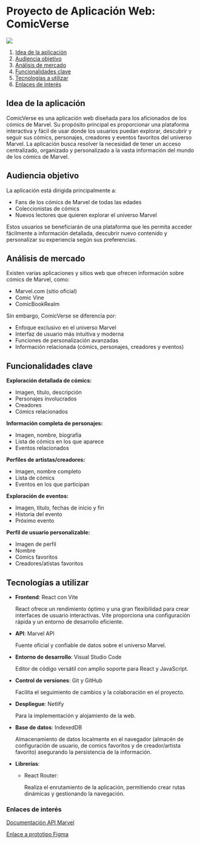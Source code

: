 # Proyecto de Aplicación Web: ComicVerse

![](./img/panoramica.jpeg)


1. [Idea de la aplicación](#idea-de-la-aplicación)
2. [Audiencia objetivo](#audiencia-objetivo)
3. [Análisis de mercado](#análisis-de-mercado)
4. [Funcionalidades clave](#funcionalidades-clave)
5. [Tecnologías a utilizar](#tecnologías-a-utilizar)
6. [Enlaces de interés](#enlaces-de-interés)


## Idea de la aplicación

ComicVerse es una aplicación web diseñada para los aficionados de los cómics de Marvel. Su propósito principal es proporcionar una plataforma interactiva y fácil de usar donde los usuarios puedan explorar, descubrir y seguir sus cómics, personajes, creadores y eventos favoritos del universo Marvel. La aplicación busca resolver la necesidad de tener un acceso centralizado, organizado y personalizado a la vasta información del mundo de los cómics de Marvel.

## Audiencia objetivo

La aplicación está dirigida principalmente a:

- Fans de los cómics de Marvel de todas las edades
- Coleccionistas de cómics
- Nuevos lectores que quieren explorar el universo Marvel


Estos usuarios se beneficiarán de una plataforma que les permita acceder fácilmente a información detallada, descubrir nuevo contenido y personalizar su experiencia según sus preferencias.

## Análisis de mercado

Existen varias aplicaciones y sitios web que ofrecen información sobre cómics de Marvel, como:

- Marvel.com (sitio oficial)
- Comic Vine
- ComicBookRealm

Sin embargo, ComicVerse se diferencia por:
- Enfoque exclusivo en el universo Marvel
- Interfaz de usuario más intuitiva y moderna
- Funciones de personalización avanzadas
- Información relacionada (cómics, personajes, creadores y eventos)

## Funcionalidades clave

 **Exploración detallada de cómics:**
   - Imagen, título, descripción
   - Personajes involucrados
   - Creadores
   - Cómics relacionados

**Información completa de personajes:**
   - Imagen, nombre, biografía
   - Lista de cómics en los que aparece
   - Eventos relacionados

**Perfiles de artistas/creadores:**
   - Imagen, nombre completo
   - Lista de cómics
   - Eventos en los que participan

**Exploración de eventos:**
   - Imagen, título, fechas de inicio y fin
   - Historia del evento
   - Próximo evento

**Perfil de usuario personalizable:**
   - Imagen de perfil
   - Nombre
   - Cómics favoritos
   - Creadores/atistas favoritos


## Tecnologías a utilizar

- **Frontend**: React con Vite

  React ofrece un rendimiento óptimo y una gran flexibilidad para crear interfaces de usuario interactivas. Vite proporciona una configuración rápida y un entorno de desarrollo eficiente.

- **API**: Marvel API

    Fuente oficial y confiable de datos sobre el universo Marvel.

- **Entorno de desarrollo**: Visual Studio Code
  
  Editor de código versátil con amplio soporte para React y JavaScript.

- **Control de versiones**: Git y GitHub
  
  Facilita el seguimiento de cambios y la colaboración en el proyecto.

- **Despliegue**: Netlify

    Para la implementación y alojamiento de la web.

- **Base de datos**: IndexedDB

    Almacenamiento de datos localmente en el navegador (almacén de configuración de usuario, de comics favoritos y de creador/artista favorito) asegurando la persistencia de la información.

- **Librerías**:
    
    - React Router:

        Realiza el enrutamiento de la aplicación, permitiendo crear rutas dinámicas y gestionando la navegación.

### Enlaces de interés

[Documentación API Marvel](https://developer.marvel.com/docs)

[Enlace a prototipo Figma](https://www.figma.com/design/OAOENSn9ywu4vSe2v8AA9P/ComicVerse?node-id=281-2&node-type=canvas&t=4doWAGlUvXtGJVqN-0)
